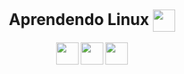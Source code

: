 <div align="center">
   
# Aprendendo Linux <img align='center' src="https://static.wikia.nocookie.net/supaplex/images/0/0a/Terminal.gif/revision/latest/thumbnail/width/360/height/360?cb=20180120185603" width="40" height="40">
<img align='center' src="https://chemnitzer.linux-tage.de/2019/static/img/box/tuxel.gif" width="40" height="40">
<img align='center' src="https://chemnitzer.linux-tage.de/2019/static/img/box/tuxel.gif" width="40" height="40">
<img align='center' src="https://chemnitzer.linux-tage.de/2019/static/img/box/tuxel.gif" width="40" height="40">
<div align="center">

